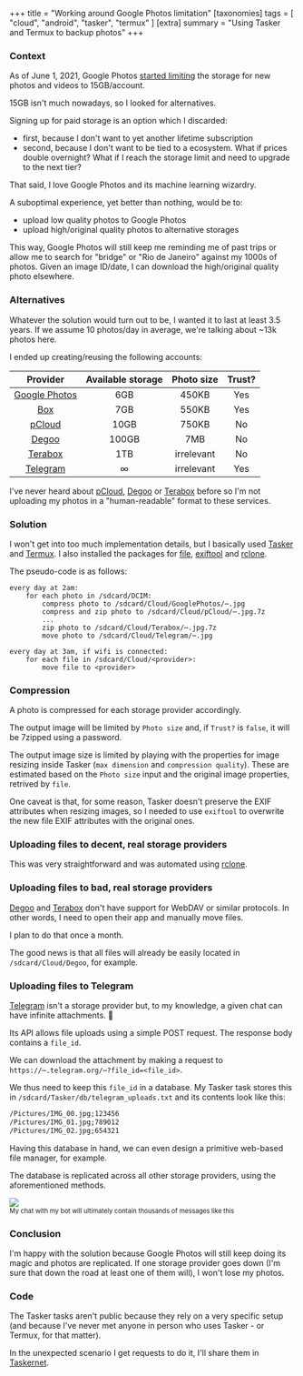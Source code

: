 +++
title = "Working around Google Photos limitation"
[taxonomies]
tags = [ "cloud", "android", "tasker", "termux" ]
[extra]
summary = "Using Tasker and Termux to backup photos"
+++

### Context

As of June 1, 2021, Google Photos [started limiting][gphotosnews] the storage for new photos and videos to 15GB/account.

15GB isn't much nowadays, so I looked for alternatives. 

Signing up for paid storage is an option which I discarded: 
- first, because I don't want to yet another lifetime subscription
- second, because I don't want to be tied to a ecosystem. What if prices double overnight? What if I reach the storage limit and need to upgrade to the next tier?

That said, I love Google Photos and its machine learning wizardry.

A suboptimal experience, yet better than nothing, would be to:
- upload low quality photos to Google Photos
- upload high/original quality photos to alternative storages

This way, Google Photos will still keep me reminding me of past trips or allow me to search for "bridge" or "Rio de Janeiro" against my 1000s of photos. Given an image ID/date, I can download the high/original quality photo elsewhere.

### Alternatives

Whatever the solution would turn out to be, I wanted it to last at least 3.5 years. If we assume 10 photos/day in average, we're talking about ~13k photos here.

I ended up creating/reusing the following accounts:

| Provider | Available storage | Photo size | Trust? |
| :---: | :---: | :---: | :---: | 
| [Google Photos][gphotos] | 6GB | 450KB | Yes |  
| [Box][box] | 7GB | 550KB | Yes |  
| [pCloud][pcloud] | 10GB | 750KB | No |  
| [Degoo][degoo] | 100GB | 7MB | No |  
| [Terabox][terabox] | 1TB | irrelevant | No |  
| [Telegram][telegram] | ∞ | irrelevant | Yes |  

I've never heard about [pCloud][pcloud], [Degoo][degoo] or [Terabox][terabox] before so I'm not uploading my photos in a "human-readable" format to these services.

### Solution

I won't get into too much implementation details, but I basically used [Tasker][tasker] and [Termux][termux]. I also installed the packages for [file][file], [exiftool][exiftool] and [rclone][rclone].

The pseudo-code is as follows:
```
every day at 2am:
    for each photo in /sdcard/DCIM:
        compress photo to /sdcard/Cloud/GooglePhotos/⋯.jpg
        compress and zip photo to /sdcard/Cloud/pCloud/⋯.jpg.7z
        ...
        zip photo to /sdcard/Cloud/Terabox/⋯.jpg.7z
        move photo to /sdcard/Cloud/Telegram/⋯.jpg

every day at 3am, if wifi is connected:
    for each file in /sdcard/Cloud/<provider>:
        move file to <provider>
```

### Compression

A photo is compressed for each storage provider accordingly.

The output image will be limited by `Photo size` and, if `Trust?` is `false`, it will be 7zipped using a password.

The output image size is limited by playing with the properties for image resizing inside Tasker (`max dimension` and `compression quality`). These are estimated based on the `Photo size` input and the original image properties, retrived by `file`.

One caveat is that, for some reason, Tasker doesn't preserve the EXIF attributes when resizing images, so I needed to use `exiftool` to overwrite the new file EXIF attributes with the original ones.

### Uploading files to decent, real storage providers

This was very straightforward and was automated using [rclone][rclone].

### Uploading files to bad, real storage providers

[Degoo][degoo] and [Terabox][terabox] don't have support for WebDAV or similar protocols. In other words, I need to open their app and manually move files.

I plan to do that once a month.

The good news is that all files will already be easily located in `/sdcard/Cloud/Degoo`, for example.

### Uploading files to Telegram

[Telegram][telegram] isn't a storage provider but, to my knowledge, a given chat can have infinite attachments. 🤷

Its API allows file uploads using a simple POST request. The response body contains a `file_id`.

We can download the attachment by making a request to `https://⋯.telegram.org/⋯?file_id=<file_id>`.

We thus need to keep this `file_id` in a database. My Tasker task stores this in `/sdcard/Tasker/db/telegram_uploads.txt` and its contents look like this:
```txt
/Pictures/IMG_00.jpg;123456
/Pictures/IMG_01.jpg;789012
/Pictures/IMG_02.jpg;654321
```

Having this database in hand, we can even design a primitive web-based file manager, for example.

The database is replicated across all other storage providers, using the aforementioned methods.

<figure style="margin-left: 0; margin-right: 0">
    <img src="/posts/gphotos_telegram.jpg">
    <figcaption style="font-size: 0.8em">My chat with my bot will ultimately contain thousands of messages like this</figcaption>
</figure> 

### Conclusion

I'm happy with the solution because Google Photos will still keep doing its magic and photos are replicated. If one storage provider goes down (I'm sure that down the road at least one of them will), I won't lose my photos.

### Code

The Tasker tasks aren't public because they rely on a very specific setup (and because I've never met anyone in person who uses Tasker - or Termux, for that matter).

In the unexpected scenario I get requests to do it, I'll share them in [Taskernet][taskernet].

[gphotosnews]: https://www.theverge.com/2020/11/11/21560810/google-photos-unlimited-cap-free-uploads-15gb-ending
[gphotos]: https://photos.google.com
[box]: https://box.com
[pcloud]: https://pcloud.com
[degoo]: https://degoo.com
[terabox]: https://terabox.com
[telegram]: https://telegram.org
[taskernet]: https://taskernet.com/shares/
[exiftool]: https://exiftool.org
[rclone]: https://rclone.org
[file]: https://linux.die.net/man/1/file
[tasker]: https://play.google.com/store/apps/details?id=net.dinglisch.android.taskerm&hl=en&gl=US
[termux]: https://play.google.com/store/apps/details?id=com.termux&hl=en&gl=US
